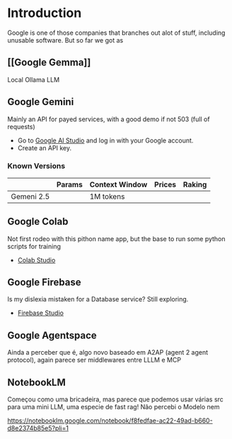 # Introduction

Google is one of those companies that branches out alot of stuff, including unusable software. But so far we got as

## [[Google Gemma]]

Local Ollama LLM

## Google Gemini

Mainly an API for payed services, with a good demo if not 503 (full of requests)

- Go to [Google AI Studio](https://www.google.com/url?q=https%3A%2F%2Faistudio.google.com%2F) and log in with your Google account.
- Create an API key.

### Known Versions

|            | Params | Context Window | Prices | Raking |
| ---------- | ------ | -------------- | ------ | ------ |
| Gemeni 2.5 |        | 1M tokens      |        |        |

## Google Colab

Not first rodeo with this pithon name app, but the base to run some python scripts for training

- [Colab Studio](https://colab.research.google.com/)

## Google Firebase

Is my dislexia mistaken for a Database service? Still exploring.

- [Firebase Studio](https://firebase.google.com/docs/studio)

## Google Agentspace

Ainda a perceber que é, algo novo baseado em A2AP (agent 2 agent protocol), again parece ser middlewares entre LLLM e MCP

## NotebookLM

Começou como uma bricadeira, mas parece que podemos usar várias src para uma mini LLM, uma especie de fast rag! Não percebi o Modelo nem 

https://notebooklm.google.com/notebook/f8fedfae-ac22-49ad-b660-d8e2374b85e5?pli=1